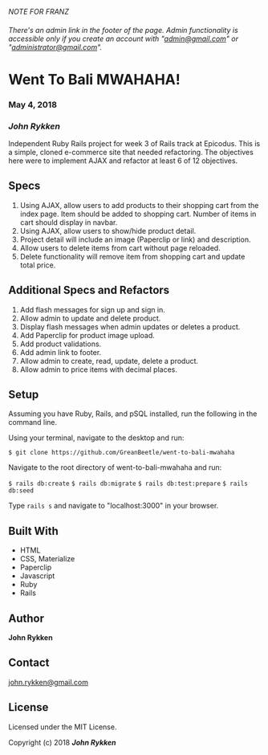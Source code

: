 *NOTE FOR FRANZ*

###### There's an admin link in the footer of the page. Admin functionality is accessible only if you create an account with "admin@gmail.com" or "administrator@gmail.com".  

# Went To Bali MWAHAHA!

### May 4, 2018

### _John Rykken_


Independent Ruby Rails project for week 3 of Rails track at Epicodus. This is a simple, cloned e-commerce site that needed refactoring. The objectives here were to implement AJAX and refactor at least 6 of 12 objectives.

## Specs

1. Using AJAX, allow users to add products to their shopping cart from the index page. Item should be added to shopping cart. Number of items in cart should display in navbar.
2. Using AJAX, allow users to show/hide product detail.
3. Project detail will include an image (Paperclip or link) and description.
4. Allow users to delete items from cart without page reloaded.
5. Delete functionality will remove item from shopping cart and update total price.

## Additional Specs and Refactors

1. Add flash messages for sign up and sign in.
2. Allow admin to update and delete product.
3. Display flash messages when admin updates or deletes a product.
4. Add Paperclip for product image upload.
5. Add product validations.
6. Add admin link to footer.
7. Allow admin to create, read, update, delete a product. 
8. Allow admin to price items with decimal places. 

## Setup

Assuming you have Ruby, Rails, and pSQL installed, run the following in the command line.

Using your terminal, navigate to the desktop and run:

`$ git clone https://github.com/GreanBeetle/went-to-bali-mwahaha`

Navigate to the root directory of went-to-bali-mwahaha and run:

`$ rails db:create`
`$ rails db:migrate`
`$ rails db:test:prepare`
`$ rails db:seed`

Type `rails s` and navigate to "localhost:3000" in your browser.

## Built With

* HTML
* CSS, Materialize
* Paperclip  
* Javascript
* Ruby
* Rails

## Author

**John Rykken**

## Contact

john.rykken@gmail.com

## License

Licensed under the MIT License.

  <!-- ## Acknowledgments -->

Copyright (c) 2018 **_John Rykken_**
